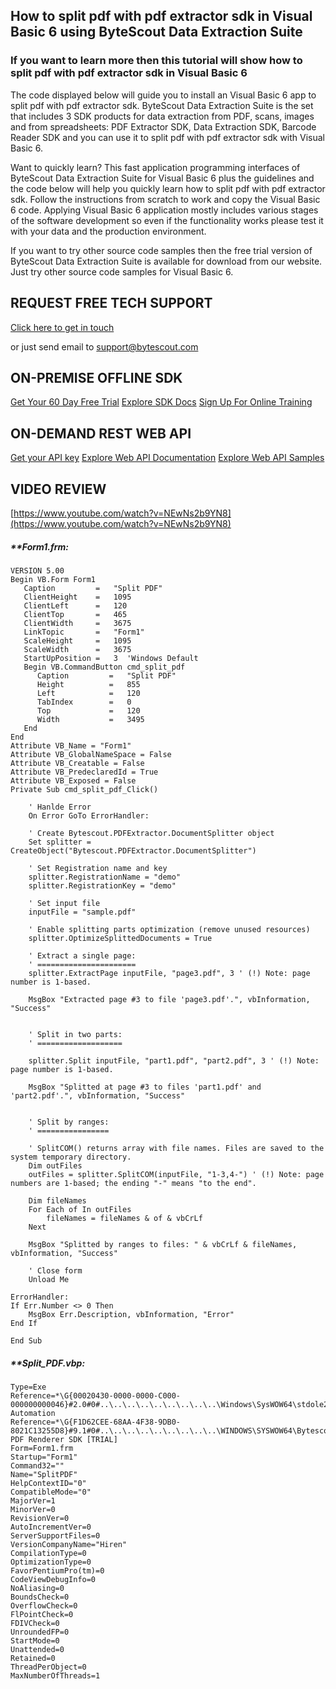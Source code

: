 ## How to split pdf with pdf extractor sdk in Visual Basic 6 using ByteScout Data Extraction Suite

### If you want to learn more then this tutorial will show how to split pdf with pdf extractor sdk in Visual Basic 6

The code displayed below will guide you to install an Visual Basic 6 app to split pdf with pdf extractor sdk. ByteScout Data Extraction Suite is the set that includes 3 SDK products for data extraction from PDF, scans, images and from spreadsheets: PDF Extractor SDK, Data Extraction SDK, Barcode Reader SDK and you can use it to split pdf with pdf extractor sdk with Visual Basic 6.

Want to quickly learn? This fast application programming interfaces of ByteScout Data Extraction Suite for Visual Basic 6 plus the guidelines and the code below will help you quickly learn how to split pdf with pdf extractor sdk. Follow the instructions from scratch to work and copy the Visual Basic 6 code. Applying Visual Basic 6 application mostly includes various stages of the software development so even if the functionality works please test it with your data and the production environment.

If you want to try other source code samples then the free trial version of ByteScout Data Extraction Suite is available for download from our website. Just try other source code samples for Visual Basic 6.

## REQUEST FREE TECH SUPPORT

[Click here to get in touch](https://bytescout.zendesk.com/hc/en-us/requests/new?subject=ByteScout%20Data%20Extraction%20Suite%20Question)

or just send email to [support@bytescout.com](mailto:support@bytescout.com?subject=ByteScout%20Data%20Extraction%20Suite%20Question) 

## ON-PREMISE OFFLINE SDK 

[Get Your 60 Day Free Trial](https://bytescout.com/download/web-installer?utm_source=github-readme)
[Explore SDK Docs](https://bytescout.com/documentation/index.html?utm_source=github-readme)
[Sign Up For Online Training](https://academy.bytescout.com/)


## ON-DEMAND REST WEB API

[Get your API key](https://pdf.co/documentation/api?utm_source=github-readme)
[Explore Web API Documentation](https://pdf.co/documentation/api?utm_source=github-readme)
[Explore Web API Samples](https://github.com/bytescout/ByteScout-SDK-SourceCode/tree/master/PDF.co%20Web%20API)

## VIDEO REVIEW

[https://www.youtube.com/watch?v=NEwNs2b9YN8](https://www.youtube.com/watch?v=NEwNs2b9YN8)




<!-- code block begin -->

##### ****Form1.frm:**
    
```
VERSION 5.00
Begin VB.Form Form1 
   Caption         =   "Split PDF"
   ClientHeight    =   1095
   ClientLeft      =   120
   ClientTop       =   465
   ClientWidth     =   3675
   LinkTopic       =   "Form1"
   ScaleHeight     =   1095
   ScaleWidth      =   3675
   StartUpPosition =   3  'Windows Default
   Begin VB.CommandButton cmd_split_pdf 
      Caption         =   "Split PDF"
      Height          =   855
      Left            =   120
      TabIndex        =   0
      Top             =   120
      Width           =   3495
   End
End
Attribute VB_Name = "Form1"
Attribute VB_GlobalNameSpace = False
Attribute VB_Creatable = False
Attribute VB_PredeclaredId = True
Attribute VB_Exposed = False
Private Sub cmd_split_pdf_Click()
    
    ' Hanlde Error
    On Error GoTo ErrorHandler:
    
    ' Create Bytescout.PDFExtractor.DocumentSplitter object
    Set splitter = CreateObject("Bytescout.PDFExtractor.DocumentSplitter")
    
    ' Set Registration name and key
    splitter.RegistrationName = "demo"
    splitter.RegistrationKey = "demo"
  
    ' Set input file
    inputFile = "sample.pdf"
    
    ' Enable splitting parts optimization (remove unused resources)
    splitter.OptimizeSplittedDocuments = True
    
    ' Extract a single page:
    ' ======================
    splitter.ExtractPage inputFile, "page3.pdf", 3 ' (!) Note: page number is 1-based.
    
    MsgBox "Extracted page #3 to file 'page3.pdf'.", vbInformation, "Success"


    ' Split in two parts:
    ' ===================
    
    splitter.Split inputFile, "part1.pdf", "part2.pdf", 3 ' (!) Note: page number is 1-based.
    
    MsgBox "Splitted at page #3 to files 'part1.pdf' and 'part2.pdf'.", vbInformation, "Success"
    
    
    ' Split by ranges:
    ' ================
    
    ' SplitCOM() returns array with file names. Files are saved to the system temporary directory.
    Dim outFiles
    outFiles = splitter.SplitCOM(inputFile, "1-3,4-") ' (!) Note: page numbers are 1-based; the ending "-" means "to the end".
    
    Dim fileNames
    For Each of In outFiles
        fileNames = fileNames & of & vbCrLf
    Next
    
    MsgBox "Splitted by ranges to files: " & vbCrLf & fileNames, vbInformation, "Success"
        
    ' Close form
    Unload Me
    
ErrorHandler:
If Err.Number <> 0 Then
    MsgBox Err.Description, vbInformation, "Error"
End If

End Sub

```

<!-- code block end -->    

<!-- code block begin -->

##### ****Split_PDF.vbp:**
    
```
Type=Exe
Reference=*\G{00020430-0000-0000-C000-000000000046}#2.0#0#..\..\..\..\..\..\..\..\..\Windows\SysWOW64\stdole2.tlb#OLE Automation
Reference=*\G{F1D62CEE-68AA-4F38-9DB0-8021C13255D8}#9.1#0#..\..\..\..\..\..\..\..\..\WINDOWS\SYSWOW64\Bytescout.PDFRenderer.tlb#ByteScout PDF Renderer SDK [TRIAL]
Form=Form1.frm
Startup="Form1"
Command32=""
Name="SplitPDF"
HelpContextID="0"
CompatibleMode="0"
MajorVer=1
MinorVer=0
RevisionVer=0
AutoIncrementVer=0
ServerSupportFiles=0
VersionCompanyName="Hiren"
CompilationType=0
OptimizationType=0
FavorPentiumPro(tm)=0
CodeViewDebugInfo=0
NoAliasing=0
BoundsCheck=0
OverflowCheck=0
FlPointCheck=0
FDIVCheck=0
UnroundedFP=0
StartMode=0
Unattended=0
Retained=0
ThreadPerObject=0
MaxNumberOfThreads=1

```

<!-- code block end -->